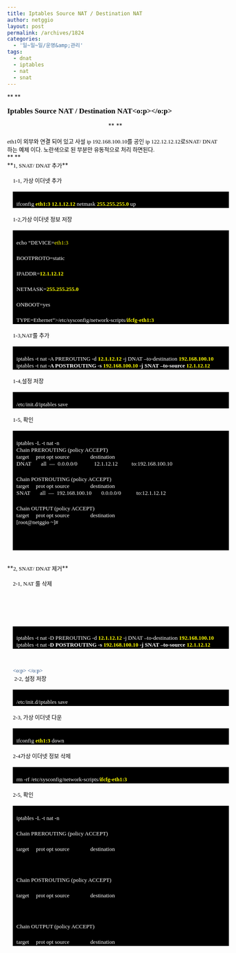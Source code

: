 ```yaml
---
title: Iptables Source NAT / Destination NAT
author: netggio
layout: post
permalink: /archives/1824
categories:
  - '일~일~일/운영&amp;관리'
tags:
  - dnat
  - iptables
  - nat
  - snat
---
```

<P style="MARGIN: 0cm 0cm 0pt" class=MsoNormal>**<SPAN style="COLOR: #1f497d" lang=EN-US><?xml:namespace prefix = o ns = "urn:schemas-microsoft-com:office:office" /><o:p><FONT size=2 face="맑은 고딕">&nbsp;</FONT></o:p></SPAN>**

**<SPAN style="FONT-SIZE: 13pt" lang=EN-US><FONT color=#000000><FONT face="맑은 고딕">Iptables Source NAT / Destination NAT<o:p></o:p></FONT></FONT></SPAN>**

  
<P style="TEXT-ALIGN: center; MARGIN: 0cm 0cm 0pt" class=MsoNormal align=center>**<SPAN style="FONT-SIZE: 13pt" lang=EN-US><o:p><FONT color=#000000 face="맑은 고딕">&nbsp;</FONT></o:p></SPAN>**</P>  
<P style="MARGIN: 0cm 0cm 0pt" class=MsoNormal><SPAN lang=EN-US><o:p><FONT color=#000000 size=2 face="맑은 고딕">&nbsp;</FONT></o:p></SPAN></P>  
<P style="MARGIN: 0cm 0cm 0pt" class=MsoNormal><FONT color=#000000><FONT size=2><FONT face="맑은 고딕"><SPAN lang=EN-US>eth1</SPAN>이 외부와 연결 되어 있고 사설<SPAN lang=EN-US> ip 192.168.100.10</SPAN>를 공인<SPAN lang=EN-US> ip 122.12.12.12</SPAN>로<SPAN lang=EN-US>SNAT/ DNAT</SPAN></FONT></FONT></FONT></P>  
<P style="MARGIN: 0cm 0cm 0pt" class=MsoNormal><FONT color=#000000><FONT size=2><FONT face="맑은 고딕">하는 예제 이다<SPAN lang=EN-US>. </SPAN>노란색으로 된 부분만 유동적으로 처리 하면된다<SPAN lang=EN-US>.</SPAN></FONT></FONT></FONT></P>  
<P style="MARGIN: 0cm 0cm 0pt" class=MsoNormal>**<SPAN lang=EN-US><o:p><FONT color=#000000 size=2 face="맑은 고딕">&nbsp;</FONT></o:p></SPAN>**</P>  
<P style="MARGIN: 0cm 0cm 0pt" class=MsoNormal>**<FONT color=#000000><FONT size=2><FONT face="맑은 고딕"><SPAN lang=EN-US>1, SNAT/ DNAT </SPAN>추가<SPAN lang=EN-US><o:p></o:p></SPAN></FONT></FONT></FONT>**</P>  
<P style="MARGIN: 0cm 0cm 0pt" class=MsoNormal><SPAN lang=EN-US><o:p><FONT color=#000000 size=2 face="맑은 고딕">&nbsp;</FONT></o:p></SPAN></P>  
<P style="MARGIN: 0cm 0cm 0pt 10pt; mso-para-margin-left: 1.0gd" class=MsoNormal><FONT color=#000000><FONT size=2><FONT face="맑은 고딕"><SPAN lang=EN-US>1-1, </SPAN>가상 이더넷 추가 </FONT></FONT></FONT></P>  


  
<TABLE style="MARGIN: auto auto auto 10pt; BORDER-COLLAPSE: collapse; BACKGROUND: black; mso-yfti-tbllook: 1184; mso-padding-alt: 0cm 0cm 0cm 0cm" class=MsoNormalTable border=0 cellSpacing=0 cellPadding=0>  
  


<TR style="mso-yfti-irow: 0; mso-yfti-firstrow: yes; mso-yfti-lastrow: yes">
  <br /> <TD style="BORDER-BOTTOM: black 1pt solid; BORDER-LEFT: black 1pt solid; PADDING-BOTTOM: 0cm; BACKGROUND-COLOR: transparent; PADDING-LEFT: 5.4pt; WIDTH: 441.95pt; PADDING-RIGHT: 5.4pt; BORDER-TOP: black 1pt solid; BORDER-RIGHT: black 1pt solid; PADDING-TOP: 0cm" vAlign=top width=589><br /> <P style="MARGIN: 0cm 0cm 0pt" class=MsoNormal><FONT size=2><FONT face="맑은 고딕"><SPAN style="COLOR: white" lang=EN-US>ifconfig </SPAN><STRONG><SPAN style="COLOR: yellow" lang=EN-US>eth1:3</SPAN></STRONG><SPAN style="COLOR: yellow" lang=EN-US> <STRONG>12.1.12.12</STRONG></SPAN><SPAN style="COLOR: white" lang=EN-US> netmask </SPAN><B style="mso-bidi-font-weight: normal"><SPAN style="COLOR: yellow" lang=EN-US>255.255.255.0</SPAN></B><SPAN style="COLOR: white" lang=EN-US> up<o:p></o:p></SPAN></FONT></FONT></P></TD>
</TR></TABLE>

  
<P style="MARGIN: 0cm 0cm 0pt 10pt; mso-para-margin-left: 1.0gd" class=MsoNormal><SPAN style="COLOR: #1f497d" lang=EN-US><o:p><FONT size=2 face="맑은 고딕">&nbsp;</FONT></o:p></SPAN></P>  
<P style="MARGIN: 0cm 0cm 0pt 10pt; mso-para-margin-left: 1.0gd" class=MsoNormal><FONT color=#000000><FONT size=2><FONT face="맑은 고딕"><SPAN lang=EN-US>1-2,</SPAN>가상 이더넷 정보 저장</FONT></FONT></FONT></P>  


  
<TABLE style="MARGIN: auto auto auto 10pt; BORDER-COLLAPSE: collapse; BACKGROUND: black; mso-yfti-tbllook: 1184; mso-padding-alt: 0cm 0cm 0cm 0cm" class=MsoNormalTable border=0 cellSpacing=0 cellPadding=0>  
  


<TR style="mso-yfti-irow: 0; mso-yfti-firstrow: yes; mso-yfti-lastrow: yes">
  <br /> <TD style="BORDER-BOTTOM: black 1pt solid; BORDER-LEFT: black 1pt solid; PADDING-BOTTOM: 0cm; BACKGROUND-COLOR: transparent; PADDING-LEFT: 5.4pt; WIDTH: 441.95pt; PADDING-RIGHT: 5.4pt; BORDER-TOP: black 1pt solid; BORDER-RIGHT: black 1pt solid; PADDING-TOP: 0cm" vAlign=top width=589><br /> <P style="MARGIN: 0cm 0cm 0pt" class=MsoNormal><FONT size=2><FONT face="맑은 고딕"><SPAN style="COLOR: white" lang=EN-US>echo &#8220;DEVICE=</SPAN><SPAN style="COLOR: yellow" lang=EN-US>eth1:3</SPAN><SPAN style="COLOR: white" lang=EN-US> <o:p></o:p></SPAN></FONT></FONT></P><br /> <P style="MARGIN: 0cm 0cm 0pt" class=MsoNormal><SPAN style="COLOR: white" lang=EN-US><FONT size=2><FONT face="맑은 고딕">BOOTPROTO=static<o:p></o:p></FONT></FONT></SPAN></P><br /> <P style="MARGIN: 0cm 0cm 0pt" class=MsoNormal><FONT size=2><FONT face="맑은 고딕"><SPAN style="COLOR: white" lang=EN-US>IPADDR=</SPAN><STRONG><SPAN style="COLOR: yellow" lang=EN-US>12.1.12.12</SPAN></STRONG><SPAN style="COLOR: white" lang=EN-US><o:p></o:p></SPAN></FONT></FONT></P><br /> <P style="MARGIN: 0cm 0cm 0pt" class=MsoNormal><FONT size=2><FONT face="맑은 고딕"><SPAN style="COLOR: white" lang=EN-US>NETMASK=</SPAN><B style="mso-bidi-font-weight: normal"><SPAN style="COLOR: yellow" lang=EN-US>255.255.255.0</SPAN></B><SPAN style="COLOR: white" lang=EN-US><o:p></o:p></SPAN></FONT></FONT></P><br /> <P style="MARGIN: 0cm 0cm 0pt" class=MsoNormal><SPAN style="COLOR: white" lang=EN-US><FONT size=2><FONT face="맑은 고딕">ONBOOT=yes<o:p></o:p></FONT></FONT></SPAN></P><br /> <P style="MARGIN: 0cm 0cm 0pt" class=MsoNormal><FONT size=2><FONT face="맑은 고딕"><SPAN style="COLOR: white" lang=EN-US>TYPE=Ethernet&#8221;>/etc/sysconfig/network-scripts/</SPAN><STRONG><SPAN style="COLOR: yellow" lang=EN-US>ifcfg-eth1:3</SPAN></STRONG><SPAN style="COLOR: #1f497d" lang=EN-US><o:p></o:p></SPAN></FONT></FONT></P></TD>
</TR></TABLE>

  
<P style="MARGIN: 0cm 0cm 0pt 10pt; mso-para-margin-left: 1.0gd" class=MsoNormal><SPAN style="COLOR: #1f497d" lang=EN-US><o:p><FONT size=2 face="맑은 고딕">&nbsp;</FONT></o:p></SPAN></P>  
<P style="MARGIN: 0cm 0cm 0pt 10pt; mso-para-margin-left: 1.0gd" class=MsoNormal><FONT color=#000000><FONT size=2><FONT face="맑은 고딕"><SPAN lang=EN-US>1-3,NAT</SPAN>룰 추가</FONT></FONT></FONT></P>  


  
<TABLE style="MARGIN: auto auto auto 10pt; BORDER-COLLAPSE: collapse; BACKGROUND: black; mso-yfti-tbllook: 1184; mso-padding-alt: 0cm 0cm 0cm 0cm" class=MsoNormalTable border=0 cellSpacing=0 cellPadding=0>  
  


<TR style="mso-yfti-irow: 0; mso-yfti-firstrow: yes; mso-yfti-lastrow: yes">
  <br /> <TD style="BORDER-BOTTOM: black 1pt solid; BORDER-LEFT: black 1pt solid; PADDING-BOTTOM: 0cm; BACKGROUND-COLOR: transparent; PADDING-LEFT: 5.4pt; WIDTH: 441.95pt; PADDING-RIGHT: 5.4pt; BORDER-TOP: black 1pt solid; BORDER-RIGHT: black 1pt solid; PADDING-TOP: 0cm" vAlign=top width=589><br /> <P style="MARGIN: 0cm 0cm 0pt" class=MsoNormal><FONT size=2><FONT face="맑은 고딕"><SPAN style="COLOR: yellow" lang=EN-US><SPAN style="COLOR: white" lang=EN-US>iptables -t nat -A PREROUTING -d <STRONG><SPAN style="COLOR: yellow" lang=EN-US>12.1.12.12</SPAN></STRONG> -j DNAT &#8211;to-destination <SPAN style="COLOR: yellow" lang=EN-US><STRONG>192.168.100.10</STRONG></SPAN><SPAN style="COLOR: yellow" lang=EN-US> </SPAN></SPAN></SPAN></FONT></FONT><FONT size=2><FONT face="맑은 고딕"><SPAN><STRONG><BR /></STRONG><SPAN style="COLOR: white" lang=EN-US><FONT color=#ffffff>iptables -t nat </FONT></SPAN><STRONG><FONT color=#ffffff>-A POSTROUTING -s</FONT> <SPAN style="COLOR: yellow" lang=EN-US>192.168.100.10<FONT style="BACKGROUND-COLOR: #000000"> </FONT></SPAN><FONT color=#ffffff>-j SNAT &#8211;to-source</FONT> <SPAN style="COLOR: yellow" lang=EN-US>12.1.12.12</SPAN></STRONG></SPAN><SPAN style="COLOR: white" lang=EN-US><o:p></o:p></SPAN></FONT></FONT></P></TD>
</TR></TABLE>

  
<P style="MARGIN: 0cm 0cm 0pt 10pt; mso-para-margin-left: 1.0gd" class=MsoNormal><SPAN style="COLOR: #1f497d" lang=EN-US><o:p><FONT size=2 face="맑은 고딕">&nbsp;</FONT></o:p></SPAN></P>  
<P style="MARGIN: 0cm 0cm 0pt 10pt; mso-para-margin-left: 1.0gd" class=MsoNormal><FONT color=#000000><FONT size=2><FONT face="맑은 고딕"><SPAN lang=EN-US>1-4,</SPAN>설정 저장 </FONT></FONT></FONT></P>  


  
<TABLE style="MARGIN: auto auto auto 10pt; BORDER-COLLAPSE: collapse; BACKGROUND: black; mso-yfti-tbllook: 1184; mso-padding-alt: 0cm 0cm 0cm 0cm" class=MsoNormalTable border=0 cellSpacing=0 cellPadding=0>  
  


<TR style="mso-yfti-irow: 0; mso-yfti-firstrow: yes; mso-yfti-lastrow: yes">
  <br /> <TD style="BORDER-BOTTOM: black 1pt solid; BORDER-LEFT: black 1pt solid; PADDING-BOTTOM: 0cm; BACKGROUND-COLOR: transparent; PADDING-LEFT: 5.4pt; WIDTH: 441.95pt; PADDING-RIGHT: 5.4pt; BORDER-TOP: black 1pt solid; BORDER-RIGHT: black 1pt solid; PADDING-TOP: 0cm" vAlign=top width=589><br /> <P style="MARGIN: 0cm 0cm 0pt" class=MsoNormal><SPAN style="COLOR: white" lang=EN-US><FONT size=2><FONT face="맑은 고딕">/etc/init.d/iptables save<o:p></o:p></FONT></FONT></SPAN></P></TD>
</TR></TABLE>

  
<P style="MARGIN: 0cm 0cm 0pt 10pt; mso-para-margin-left: 1.0gd" class=MsoNormal><SPAN style="COLOR: #1f497d" lang=EN-US><o:p><FONT size=2 face="맑은 고딕">&nbsp;</FONT></o:p></SPAN></P>  
<P style="MARGIN: 0cm 0cm 0pt 10pt; mso-para-margin-left: 1.0gd" class=MsoNormal><FONT color=#000000><FONT size=2><FONT face="맑은 고딕"><SPAN lang=EN-US>1-5, </SPAN>확인</FONT></FONT></FONT></P>  


  
<TABLE style="BORDER-BOTTOM: medium none; BORDER-LEFT: medium none; MARGIN: auto auto auto 10pt; BORDER-COLLAPSE: collapse; BACKGROUND: black; BORDER-TOP: medium none; BORDER-RIGHT: medium none; mso-yfti-tbllook: 1184; mso-padding-alt: 0cm 5.4pt 0cm 5.4pt; mso-shading: windowtext; mso-pattern: solid auto; mso-border-alt: solid black .5pt; mso-border-themecolor: text1" class=MsoTableGrid border=1 cellSpacing=0 cellPadding=0>  
  


<TR style="mso-yfti-irow: 0; mso-yfti-firstrow: yes; mso-yfti-lastrow: yes">
  <br /> <TD style="BORDER-BOTTOM: black 1pt solid; BORDER-LEFT: black 1pt solid; PADDING-BOTTOM: 0cm; BACKGROUND-COLOR: transparent; PADDING-LEFT: 5.4pt; WIDTH: 441.95pt; PADDING-RIGHT: 5.4pt; BORDER-TOP: black 1pt solid; BORDER-RIGHT: black 1pt solid; PADDING-TOP: 0cm; mso-border-alt: solid black .5pt; mso-border-themecolor: text1" vAlign=top width=589><br /> <P style="MARGIN: 0cm 0cm 0pt" class=MsoNormal><SPAN style="COLOR: white; mso-themecolor: background1" lang=EN-US><FONT size=2><FONT color=#ffffff face="맑은 고딕">iptables -L -t nat -n<BR />Chain PREROUTING (policy ACCEPT)<BR />target &nbsp; &nbsp; prot opt source &nbsp; &nbsp; &nbsp; &nbsp; &nbsp; &nbsp; &nbsp; destination &nbsp; &nbsp; &nbsp; &nbsp; <BR />DNAT &nbsp; &nbsp; &nbsp; all&nbsp; &#8212;&nbsp; 0.0.0.0/0 &nbsp; &nbsp; &nbsp; &nbsp; &nbsp;&nbsp; 12.1.12.12 &nbsp; &nbsp; &nbsp; &nbsp;&nbsp; to:192.168.100.10 </FONT></FONT></SPAN></P><br /> <P style="MARGIN: 0cm 0cm 0pt" class=MsoNormal><SPAN style="COLOR: white; mso-themecolor: background1" lang=EN-US><FONT size=2><FONT color=#ffffff face="맑은 고딕">Chain POSTROUTING (policy ACCEPT)<BR />target &nbsp; &nbsp; prot opt source &nbsp; &nbsp; &nbsp; &nbsp; &nbsp; &nbsp; &nbsp; destination &nbsp; &nbsp; &nbsp; &nbsp; <BR />SNAT &nbsp; &nbsp; &nbsp; all&nbsp; &#8212;&nbsp; 192.168.100.10 &nbsp; &nbsp; &nbsp; 0.0.0.0/0 &nbsp; &nbsp; &nbsp; &nbsp; &nbsp; to:12.1.12.12 </FONT></FONT></SPAN></P><br /> <P style="MARGIN: 0cm 0cm 0pt" class=MsoNormal><SPAN style="COLOR: white; mso-themecolor: background1" lang=EN-US><FONT size=2><FONT color=#000000 face="맑은 고딕"><FONT color=#ffffff>Chain OUTPUT (policy ACCEPT)<BR />target &nbsp; &nbsp; prot opt source &nbsp; &nbsp; &nbsp; &nbsp; &nbsp; &nbsp; &nbsp; destination &nbsp; &nbsp; &nbsp; &nbsp; <BR />[root@netggio ~]#</FONT> </FONT></FONT></SPAN></P><br /> <P style="MARGIN: 0cm 0cm 0pt" class=MsoNormal></P><br /> <P style="MARGIN: 0cm 0cm 0pt" class=MsoNormal><SPAN lang=EN-US><FONT color=#000000 size=2 face="맑은 고딕">target<SPAN style="mso-spacerun: yes">&nbsp; &nbsp;&nbsp; </SPAN>prot opt source<SPAN style="mso-spacerun: yes">&nbsp; &nbsp; &nbsp; &nbsp; &nbsp; &nbsp; &nbsp;&nbsp; </SPAN>destination</FONT></SPAN></P></TD>
</TR></TABLE>

  
<P style="MARGIN: 0cm 0cm 0pt" class=MsoNormal><SPAN style="COLOR: #1f497d" lang=EN-US><o:p><FONT size=2 face="맑은 고딕">&nbsp;</FONT></o:p></SPAN></P>  
<P style="MARGIN: 0cm 0cm 0pt" class=MsoNormal><SPAN style="COLOR: #1f497d" lang=EN-US><o:p><FONT size=2 face="맑은 고딕">&nbsp;</FONT></o:p></SPAN></P>  
<P style="MARGIN: 0cm 0cm 0pt" class=MsoNormal>**<FONT color=#000000><FONT size=2><FONT face="맑은 고딕"><SPAN lang=EN-US>2, SNAT/ DNAT </SPAN>제거<SPAN lang=EN-US><o:p></o:p></SPAN></FONT></FONT></FONT>**</P>  
<P style="MARGIN: 0cm 0cm 0pt" class=MsoNormal><SPAN style="COLOR: #1f497d" lang=EN-US><o:p><FONT size=2 face="맑은 고딕">&nbsp;</FONT></o:p></SPAN></P>  
<P style="MARGIN: 0cm 0cm 0pt 10pt; mso-para-margin-left: 1.0gd" class=MsoNormal><FONT color=#000000><FONT size=2><FONT face="맑은 고딕"><SPAN lang=EN-US>2-1, NAT </SPAN>룰 삭제</FONT></FONT></FONT></P>  


<FONT color=#000000><FONT size=2><FONT face="맑은 고딕"><SPAN lang=EN-US><br /> <TABLE style="MARGIN: auto auto auto 10pt; BORDER-COLLAPSE: collapse; BACKGROUND: black; mso-yfti-tbllook: 1184; mso-padding-alt: 0cm 0cm 0cm 0cm" class=MsoNormalTable border=0 cellSpacing=0 cellPadding=0><br /> <br /> 

<TR style="mso-yfti-irow: 0; mso-yfti-firstrow: yes; mso-yfti-lastrow: yes">
  <br /> <TD style="BORDER-BOTTOM: black 1pt solid; BORDER-LEFT: black 1pt solid; PADDING-BOTTOM: 0cm; BACKGROUND-COLOR: transparent; PADDING-LEFT: 5.4pt; WIDTH: 441.95pt; PADDING-RIGHT: 5.4pt; BORDER-TOP: black 1pt solid; BORDER-RIGHT: black 1pt solid; PADDING-TOP: 0cm" vAlign=top width=589><br /> <P style="MARGIN: 0cm 0cm 0pt" class=MsoNormal><FONT size=2><FONT face="맑은 고딕"><SPAN style="COLOR: yellow" lang=EN-US><SPAN style="COLOR: white" lang=EN-US>iptables -t nat -D PREROUTING -d <STRONG><SPAN style="COLOR: yellow" lang=EN-US>12.1.12.12</SPAN></STRONG> -j DNAT &#8211;to-destination <SPAN style="COLOR: yellow" lang=EN-US><STRONG>192.168.100.10</STRONG></SPAN><SPAN style="COLOR: yellow" lang=EN-US> </SPAN></SPAN></SPAN></FONT></FONT><FONT size=2><FONT face="맑은 고딕"><SPAN><STRONG><BR /></STRONG><SPAN style="COLOR: white" lang=EN-US><FONT color=#ffffff>iptables -t nat </FONT></SPAN><STRONG><FONT color=#ffffff>-D POSTROUTING -s</FONT> <SPAN style="COLOR: yellow" lang=EN-US>192.168.100.10<FONT style="BACKGROUND-COLOR: #000000"> </FONT></SPAN><FONT color=#ffffff>-j SNAT &#8211;to-source</FONT> <SPAN style="COLOR: yellow" lang=EN-US>12.1.12.12</SPAN></STRONG></SPAN><SPAN style="COLOR: white" lang=EN-US><o:p></o:p></SPAN></FONT></FONT></P></TD>
</TR></TABLE></P>

<br /> <P style="MARGIN: 0cm 0cm 0pt 10pt; mso-para-margin-left: 1.0gd" class=MsoNormal><SPAN style="COLOR: #1f497d" lang=EN-US><o:p><FONT size=2 face="맑은 고딕">&nbsp;</FONT></o:p></SPAN>  
&nbsp;2-2, </SPAN>설정 저장</FONT></FONT></FONT>

  


  
<TABLE style="MARGIN: auto auto auto 10pt; BORDER-COLLAPSE: collapse; BACKGROUND: black; mso-yfti-tbllook: 1184; mso-padding-alt: 0cm 0cm 0cm 0cm" class=MsoNormalTable border=0 cellSpacing=0 cellPadding=0>  
  


<TR style="mso-yfti-irow: 0; mso-yfti-firstrow: yes; mso-yfti-lastrow: yes">
  <br /> <TD style="BORDER-BOTTOM: black 1pt solid; BORDER-LEFT: black 1pt solid; PADDING-BOTTOM: 0cm; BACKGROUND-COLOR: transparent; PADDING-LEFT: 5.4pt; WIDTH: 441.95pt; PADDING-RIGHT: 5.4pt; BORDER-TOP: black 1pt solid; BORDER-RIGHT: black 1pt solid; PADDING-TOP: 0cm" vAlign=top width=589><br /> <P style="MARGIN: 0cm 0cm 0pt" class=MsoNormal><SPAN style="COLOR: white" lang=EN-US><FONT size=2><FONT face="맑은 고딕">/etc/init.d/iptables save<o:p></o:p></FONT></FONT></SPAN></P></TD>
</TR></TABLE>

  
<P style="MARGIN: 0cm 0cm 0pt 10pt; mso-para-margin-left: 1.0gd" class=MsoNormal><SPAN style="COLOR: #1f497d" lang=EN-US><o:p><FONT size=2 face="맑은 고딕">&nbsp;</FONT></o:p></SPAN></P>  
<P style="MARGIN: 0cm 0cm 0pt 10pt; mso-para-margin-left: 1.0gd" class=MsoNormal><FONT color=#000000><FONT size=2><FONT face="맑은 고딕"><SPAN lang=EN-US>2-3, </SPAN>가상 이더넷 다운</FONT></FONT></FONT></P>  


  
<TABLE style="MARGIN: auto auto auto 10pt; BORDER-COLLAPSE: collapse; BACKGROUND: black; mso-yfti-tbllook: 1184; mso-padding-alt: 0cm 0cm 0cm 0cm" class=MsoNormalTable border=0 cellSpacing=0 cellPadding=0>  
  


<TR style="mso-yfti-irow: 0; mso-yfti-firstrow: yes; mso-yfti-lastrow: yes">
  <br /> <TD style="BORDER-BOTTOM: black 1pt solid; BORDER-LEFT: black 1pt solid; PADDING-BOTTOM: 0cm; BACKGROUND-COLOR: transparent; PADDING-LEFT: 5.4pt; WIDTH: 441.95pt; PADDING-RIGHT: 5.4pt; BORDER-TOP: black 1pt solid; BORDER-RIGHT: black 1pt solid; PADDING-TOP: 0cm" vAlign=top width=589><br /> <P style="MARGIN: 0cm 0cm 0pt" class=MsoNormal><FONT size=2><FONT face="맑은 고딕"><SPAN style="COLOR: white" lang=EN-US>ifconfig </SPAN><STRONG><SPAN style="COLOR: yellow" lang=EN-US>eth1:3</SPAN></STRONG><SPAN style="COLOR: white" lang=EN-US> down<o:p></o:p></SPAN></FONT></FONT></P></TD>
</TR></TABLE>

  
<P style="MARGIN: 0cm 0cm 0pt 10pt; mso-para-margin-left: 1.0gd" class=MsoNormal><SPAN style="COLOR: #1f497d" lang=EN-US><o:p><FONT size=2 face="맑은 고딕">&nbsp;</FONT></o:p></SPAN></P>  
<P style="MARGIN: 0cm 0cm 0pt 10pt; mso-para-margin-left: 1.0gd" class=MsoNormal><FONT color=#000000><FONT size=2><FONT face="맑은 고딕"><SPAN lang=EN-US>2-4</SPAN>가상 이더넷 정보 삭제</FONT></FONT></FONT></P>  


  
<TABLE style="MARGIN: auto auto auto 10pt; BORDER-COLLAPSE: collapse; BACKGROUND: black; mso-yfti-tbllook: 1184; mso-padding-alt: 0cm 0cm 0cm 0cm" class=MsoNormalTable border=0 cellSpacing=0 cellPadding=0>  
  


<TR style="mso-yfti-irow: 0; mso-yfti-firstrow: yes; mso-yfti-lastrow: yes">
  <br /> <TD style="BORDER-BOTTOM: black 1pt solid; BORDER-LEFT: black 1pt solid; PADDING-BOTTOM: 0cm; BACKGROUND-COLOR: transparent; PADDING-LEFT: 5.4pt; WIDTH: 441.95pt; PADDING-RIGHT: 5.4pt; BORDER-TOP: black 1pt solid; BORDER-RIGHT: black 1pt solid; PADDING-TOP: 0cm" vAlign=top width=589><br /> <P style="MARGIN: 0cm 0cm 0pt" class=MsoNormal><FONT size=2><FONT face="맑은 고딕"><SPAN style="COLOR: white" lang=EN-US>rm -rf /etc/sysconfig/network-scripts/</SPAN><STRONG><SPAN style="COLOR: yellow" lang=EN-US>ifcfg-eth1:3</SPAN></STRONG><SPAN style="COLOR: white" lang=EN-US><o:p></o:p></SPAN></FONT></FONT></P></TD>
</TR></TABLE>

  
<P style="MARGIN: 0cm 0cm 0pt 10pt; mso-para-margin-left: 1.0gd" class=MsoNormal><SPAN style="COLOR: #1f497d" lang=EN-US><o:p><FONT size=2 face="맑은 고딕">&nbsp;</FONT></o:p></SPAN></P>  
<P style="MARGIN: 0cm 0cm 0pt 10pt; mso-para-margin-left: 1.0gd" class=MsoNormal><FONT color=#000000><FONT size=2><FONT face="맑은 고딕"><SPAN lang=EN-US>2-5, </SPAN>확인</FONT></FONT></FONT></P>  


  
<TABLE style="BORDER-BOTTOM: medium none; BORDER-LEFT: medium none; MARGIN: auto auto auto 10pt; BORDER-COLLAPSE: collapse; BACKGROUND: black; BORDER-TOP: medium none; BORDER-RIGHT: medium none; mso-yfti-tbllook: 1184; mso-padding-alt: 0cm 5.4pt 0cm 5.4pt; mso-shading: windowtext; mso-pattern: solid auto; mso-border-alt: solid black .5pt; mso-border-themecolor: text1" class=MsoTableGrid border=1 cellSpacing=0 cellPadding=0>  
  


<TR style="mso-yfti-irow: 0; mso-yfti-firstrow: yes; mso-yfti-lastrow: yes">
  <br /> <TD style="BORDER-BOTTOM: black 1pt solid; BORDER-LEFT: black 1pt solid; PADDING-BOTTOM: 0cm; BACKGROUND-COLOR: transparent; PADDING-LEFT: 5.4pt; WIDTH: 441.95pt; PADDING-RIGHT: 5.4pt; BORDER-TOP: black 1pt solid; BORDER-RIGHT: black 1pt solid; PADDING-TOP: 0cm; mso-border-alt: solid black .5pt; mso-border-themecolor: text1" vAlign=top width=589><br /> <P style="MARGIN: 0cm 0cm 0pt" class=MsoNormal><SPAN style="COLOR: white; mso-themecolor: background1" lang=EN-US><FONT size=2><FONT face="맑은 고딕">iptables -L -t nat -n<o:p></o:p></FONT></FONT></SPAN></P><br /> <P style="MARGIN: 0cm 0cm 0pt" class=MsoNormal><SPAN style="COLOR: white; mso-themecolor: background1" lang=EN-US><FONT size=2><FONT face="맑은 고딕">Chain PREROUTING (policy ACCEPT)<o:p></o:p></FONT></FONT></SPAN></P><br /> <P style="MARGIN: 0cm 0cm 0pt" class=MsoNormal><SPAN style="COLOR: white; mso-themecolor: background1" lang=EN-US><FONT size=2><FONT face="맑은 고딕">target<SPAN style="mso-spacerun: yes">&nbsp; &nbsp;&nbsp; </SPAN>prot opt source<SPAN style="mso-spacerun: yes">&nbsp; &nbsp; &nbsp; &nbsp; &nbsp; &nbsp; &nbsp;&nbsp; </SPAN>destination<SPAN style="mso-spacerun: yes">&nbsp; &nbsp; &nbsp; &nbsp;&nbsp; </SPAN><o:p></o:p></FONT></FONT></SPAN></P><br /> <P style="MARGIN: 0cm 0cm 0pt" class=MsoNormal><SPAN style="COLOR: white; mso-themecolor: background1" lang=EN-US><o:p><FONT size=2 face="맑은 고딕">&nbsp;</FONT></o:p></SPAN></P><br /> <P style="MARGIN: 0cm 0cm 0pt" class=MsoNormal><SPAN style="COLOR: white; mso-themecolor: background1" lang=EN-US><FONT size=2><FONT face="맑은 고딕">Chain POSTROUTING (policy ACCEPT)<o:p></o:p></FONT></FONT></SPAN></P><br /> <P style="MARGIN: 0cm 0cm 0pt" class=MsoNormal><SPAN style="COLOR: white; mso-themecolor: background1" lang=EN-US><FONT size=2><FONT face="맑은 고딕">target<SPAN style="mso-spacerun: yes">&nbsp; &nbsp;&nbsp; </SPAN>prot opt source<SPAN style="mso-spacerun: yes">&nbsp; &nbsp; &nbsp; &nbsp; &nbsp; &nbsp; &nbsp;&nbsp; </SPAN>destination<SPAN style="mso-spacerun: yes">&nbsp; &nbsp; &nbsp; &nbsp;&nbsp; </SPAN><o:p></o:p></FONT></FONT></SPAN></P><br /> <P style="MARGIN: 0cm 0cm 0pt" class=MsoNormal><SPAN style="COLOR: white; mso-themecolor: background1" lang=EN-US><o:p><FONT size=2 face="맑은 고딕">&nbsp;</FONT></o:p></SPAN></P><br /> <P style="MARGIN: 0cm 0cm 0pt" class=MsoNormal><SPAN style="COLOR: white; mso-themecolor: background1" lang=EN-US><FONT size=2><FONT face="맑은 고딕">Chain OUTPUT (policy ACCEPT)<o:p></o:p></FONT></FONT></SPAN></P><br /> <P style="MARGIN: 0cm 0cm 0pt" class=MsoNormal><SPAN style="COLOR: white; mso-themecolor: background1" lang=EN-US><FONT size=2 face="맑은 고딕">target<SPAN style="mso-spacerun: yes">&nbsp; &nbsp;&nbsp; </SPAN>prot opt source<SPAN style="mso-spacerun: yes">&nbsp; &nbsp; &nbsp; &nbsp; &nbsp; &nbsp; &nbsp;&nbsp; </SPAN>destination</FONT></SPAN></P></TD>
</TR></TABLE>

  
<P style="MARGIN: 0cm 0cm 0pt 10pt; mso-para-margin-left: 1.0gd" class=MsoNormal><SPAN lang=EN-US><o:p><FONT color=#000000 size=2 face="맑은 고딕">&nbsp;</FONT></o:p></SPAN></P></p>